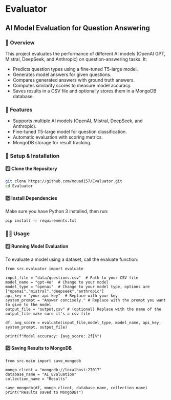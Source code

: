 # Evaluator
## AI Model Evaluation for Question Answering

### 📌 Overview
This project evaluates the performance of different AI models (OpenAI GPT, Mistral, DeepSeek, and Anthropic) 
on question-answering tasks. It:
- Predicts question types using a fine-tuned T5-large model.
- Generates model answers for given questions.
- Compares generated answers with ground truth answers.
- Computes similarity scores to measure model accuracy.
- Saves results in a CSV file and optionally stores them in a MongoDB database.

### 🚀 Features
- Supports multiple AI models (OpenAI, Mistral, DeepSeek, and Anthropic).
- Fine-tuned T5-large model for question classification.
- Automatic evaluation with scoring metrics.
- MongoDB storage for result tracking.

### 🔧 Setup & Installation

#### 1️⃣ Clone the Repository
```sh
git clone https://github.com/mouad157/Evaluator.git
cd Evaluator
```
#### 2️⃣ Install Dependencies

Make sure you have Python 3 installed, then run:

```pip install -r requirements.txt```

### 🏃‍♂️ Usage
#### 1️⃣ Running Model Evaluation
To evaluate a model using a dataset, call the evaluate function:
```
from src.evaluator import evaluate

input_file = "data/questions.csv"  # Path to your CSV file
model_name = "gpt-4o"  # Change to your model
model_type = "openai"  # Change to your model type, options are ["openai","mistral","deepseek","anthropic"]
api_key = "your-api-key"  # Replace with your key
system_prompt = "Answer concisely." # Replace with the prompt you want to give to the model
output_file = "output.csv" # (optional) Replace with the name of the output_file make sure it's a csv file

df, avg_score = evaluate(input_file,model_type, model_name, api_key, system_prompt, output_file)

print(f"Model accuracy: {avg_score:.2f}%")
```

#### 2️⃣ Saving Results to MongoDB
```
from src.main import save_mongodb

mongo_client = "mongodb://localhost:27017"
database_name = "AI_Evaluation"
collection_name = "Results"

save_mongodb(df, mongo_client, database_name, collection_name)
print("Results saved to MongoDB!")
```
